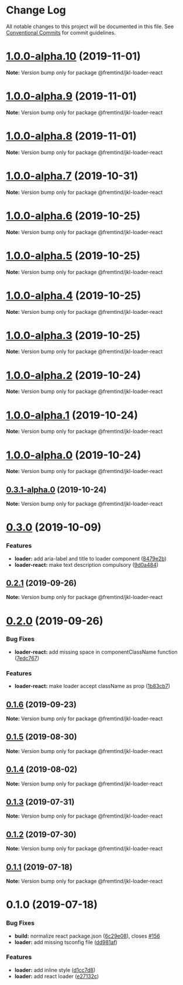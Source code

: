 # Change Log

All notable changes to this project will be documented in this file.
See [Conventional Commits](https://conventionalcommits.org) for commit guidelines.

# [1.0.0-alpha.10](https://github.com/fremtind/jokul/compare/@fremtind/jkl-loader-react@0.3.0...@fremtind/jkl-loader-react@1.0.0-alpha.10) (2019-11-01)

**Note:** Version bump only for package @fremtind/jkl-loader-react





# [1.0.0-alpha.9](https://github.com/fremtind/jokul/compare/@fremtind/jkl-loader-react@1.0.0-alpha.8...@fremtind/jkl-loader-react@1.0.0-alpha.9) (2019-11-01)

**Note:** Version bump only for package @fremtind/jkl-loader-react





# [1.0.0-alpha.8](https://github.com/fremtind/jokul/compare/@fremtind/jkl-loader-react@1.0.0-alpha.7...@fremtind/jkl-loader-react@1.0.0-alpha.8) (2019-11-01)

**Note:** Version bump only for package @fremtind/jkl-loader-react





# [1.0.0-alpha.7](https://github.com/fremtind/jokul/compare/@fremtind/jkl-loader-react@1.0.0-alpha.6...@fremtind/jkl-loader-react@1.0.0-alpha.7) (2019-10-31)

**Note:** Version bump only for package @fremtind/jkl-loader-react





# [1.0.0-alpha.6](https://github.com/fremtind/jokul/compare/@fremtind/jkl-loader-react@1.0.0-alpha.5...@fremtind/jkl-loader-react@1.0.0-alpha.6) (2019-10-25)

**Note:** Version bump only for package @fremtind/jkl-loader-react





# [1.0.0-alpha.5](https://github.com/fremtind/jokul/compare/@fremtind/jkl-loader-react@1.0.0-alpha.4...@fremtind/jkl-loader-react@1.0.0-alpha.5) (2019-10-25)

**Note:** Version bump only for package @fremtind/jkl-loader-react





# [1.0.0-alpha.4](https://github.com/fremtind/jokul/compare/@fremtind/jkl-loader-react@1.0.0-alpha.3...@fremtind/jkl-loader-react@1.0.0-alpha.4) (2019-10-25)

**Note:** Version bump only for package @fremtind/jkl-loader-react





# [1.0.0-alpha.3](https://github.com/fremtind/jokul/compare/@fremtind/jkl-loader-react@1.0.0-alpha.2...@fremtind/jkl-loader-react@1.0.0-alpha.3) (2019-10-25)

**Note:** Version bump only for package @fremtind/jkl-loader-react





# [1.0.0-alpha.2](https://github.com/fremtind/jokul/compare/@fremtind/jkl-loader-react@1.0.0-alpha.1...@fremtind/jkl-loader-react@1.0.0-alpha.2) (2019-10-24)

**Note:** Version bump only for package @fremtind/jkl-loader-react





# [1.0.0-alpha.1](https://github.com/fremtind/jokul/compare/@fremtind/jkl-loader-react@1.0.0-alpha.0...@fremtind/jkl-loader-react@1.0.0-alpha.1) (2019-10-24)

**Note:** Version bump only for package @fremtind/jkl-loader-react





# [1.0.0-alpha.0](https://github.com/fremtind/jokul/compare/@fremtind/jkl-loader-react@0.3.1-alpha.0...@fremtind/jkl-loader-react@1.0.0-alpha.0) (2019-10-24)

**Note:** Version bump only for package @fremtind/jkl-loader-react





## [0.3.1-alpha.0](https://github.com/fremtind/jokul/compare/@fremtind/jkl-loader-react@0.3.0...@fremtind/jkl-loader-react@0.3.1-alpha.0) (2019-10-24)

**Note:** Version bump only for package @fremtind/jkl-loader-react





# [0.3.0](https://github.com/fremtind/jokul/compare/@fremtind/jkl-loader-react@0.2.1...@fremtind/jkl-loader-react@0.3.0) (2019-10-09)


### Features

* **loader:** add aria-label and title to loader component ([8479e2b](https://github.com/fremtind/jokul/commit/8479e2b))
* **loader-react:** make text description compulsory ([9d0a484](https://github.com/fremtind/jokul/commit/9d0a484))





## [0.2.1](https://github.com/fremtind/jokul/compare/@fremtind/jkl-loader-react@0.2.0...@fremtind/jkl-loader-react@0.2.1) (2019-09-26)

**Note:** Version bump only for package @fremtind/jkl-loader-react





# [0.2.0](https://github.com/fremtind/jokul/compare/@fremtind/jkl-loader-react@0.1.6...@fremtind/jkl-loader-react@0.2.0) (2019-09-26)


### Bug Fixes

* **loader-react:** add missing space in componentClassName function ([7edc767](https://github.com/fremtind/jokul/commit/7edc767))


### Features

* **loader-react:** make loader accept className as prop ([1b83cb7](https://github.com/fremtind/jokul/commit/1b83cb7))





## [0.1.6](https://github.com/fremtind/jokul/compare/@fremtind/jkl-loader-react@0.1.5...@fremtind/jkl-loader-react@0.1.6) (2019-09-23)

**Note:** Version bump only for package @fremtind/jkl-loader-react





## [0.1.5](https://github.com/fremtind/jokul/compare/@fremtind/jkl-loader-react@0.1.4...@fremtind/jkl-loader-react@0.1.5) (2019-08-30)

**Note:** Version bump only for package @fremtind/jkl-loader-react





## [0.1.4](https://github.com/fremtind/jokul/compare/@fremtind/jkl-loader-react@0.1.3...@fremtind/jkl-loader-react@0.1.4) (2019-08-02)

**Note:** Version bump only for package @fremtind/jkl-loader-react





## [0.1.3](https://github.com/fremtind/jokul/compare/@fremtind/jkl-loader-react@0.1.2...@fremtind/jkl-loader-react@0.1.3) (2019-07-31)

**Note:** Version bump only for package @fremtind/jkl-loader-react





## [0.1.2](https://github.com/fremtind/jokul/compare/@fremtind/jkl-loader-react@0.1.1...@fremtind/jkl-loader-react@0.1.2) (2019-07-30)

**Note:** Version bump only for package @fremtind/jkl-loader-react





## [0.1.1](https://github.com/fremtind/jokul/compare/@fremtind/jkl-loader-react@0.1.0...@fremtind/jkl-loader-react@0.1.1) (2019-07-18)

**Note:** Version bump only for package @fremtind/jkl-loader-react





# 0.1.0 (2019-07-18)


### Bug Fixes

* **build:** normalize react package.json ([6c29e08](https://github.com/fremtind/jokul/commit/6c29e08)), closes [#156](https://github.com/fremtind/jokul/issues/156)
* **loader:** add missing tsconfig file ([dd981af](https://github.com/fremtind/jokul/commit/dd981af))


### Features

* **loader:** add inline style ([d1cc7d8](https://github.com/fremtind/jokul/commit/d1cc7d8))
* **loader:** add react loader ([e27132c](https://github.com/fremtind/jokul/commit/e27132c))
